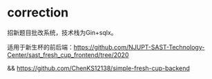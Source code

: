 # correction
招新题目批改系统，技术栈为Gin+sqlx。

适用于新生杯的前后端：https://github.com/NJUPT-SAST-Technology-Center/sast_fresh_cup_frontend/tree/2020

&& https://github.com/ChenKS12138/simple-fresh-cup-backend